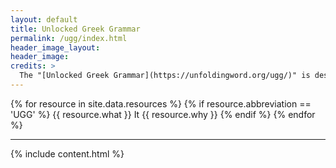 ```yaml
---
layout: default
title: Unlocked Greek Grammar
permalink: /ugg/index.html
header_image_layout:
header_image:
credits: >
  The "[Unlocked Greek Grammar](https://unfoldingword.org/ugg/)" is designed by unfoldingWord and developed by [Roma Bible Society](http://romabiblesociety.org) and the [Door43 World Missions Community](https://door43.org/). It is made available under a [Creative Commons Attribution-ShareAlike 4.0 International](https://creativecommons.org/licenses/by-sa/4.0/) license.
---
```


{% for resource in site.data.resources %}
 {% if resource.abbreviation == 'UGG' %}
  {{ resource.what }} It {{ resource.why }}
 {% endif %}
{% endfor %}

* * * * *

{% include content.html %}
